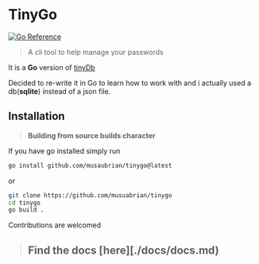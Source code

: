 # TinyGo

[![Go Reference](https://pkg.go.dev/badge/github.com/musaubrian/tinygo.svg)](https://pkg.go.dev/github.com/musaubrian/tinygo)

 > A cli tool to help manage your passwords

It is a **Go** version of [tinyDb](https://github.com/musaubrian/tinydb)

Decided to re-write it in Go to learn how to work with
and i actually used a db(**sqlite**) instead of a json file.

## Installation


> **Building from source builds character**


If you have go installed simply run
```sh 
go install github.com/musaubrian/tinygo@latest
```
or

```sh
git clone https://github.com/musuabrian/tinygo
cd tinygo
go build .
```

Contributions are welcomed

> ## Find the docs [here][./docs/docs.md)
